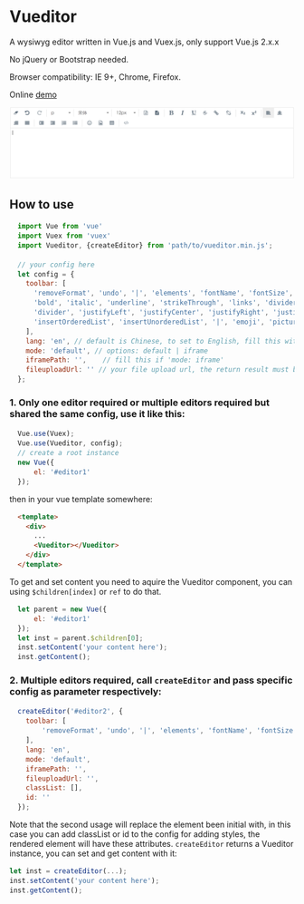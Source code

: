 Vueditor
======
A wysiwyg editor written in Vue.js and Vuex.js, only support Vue.js 2.x.x

No jQuery or Bootstrap needed. 

Browser compatibility: IE 9+, Chrome, Firefox.

Online [demo](http://hifarer.github.io/Vueditor/)

![vueditor](./vueditor.gif)

## How to use
```javascript
  import Vue from 'vue'
  import Vuex from 'vuex'
  import Vueditor, {createEditor} from 'path/to/vueditor.min.js';

  // your config here
  let config = {
    toolbar: [
      'removeFormat', 'undo', '|', 'elements', 'fontName', 'fontSize', 'foreColor', 'backColor', 'divider',
      'bold', 'italic', 'underline', 'strikeThrough', 'links', 'divider', 'subscript', 'superscript',
      'divider', 'justifyLeft', 'justifyCenter', 'justifyRight', 'justifyFull', '|', 'indent', 'outdent',
      'insertOrderedList', 'insertUnorderedList', '|', 'emoji', 'picture', 'tables', '|', 'switchView'
    ],
    lang: 'en', // default is Chinese, to set to English, fill this with 'en'
    mode: 'default', // options: default | iframe
    iframePath: '',    // fill this if 'mode: iframe'
    fileuploadUrl: '' // your file upload url, the return result must be a string refer to the uploaded image, leave it empty will end up with local preview
  };
```

### 1. Only one editor required or multiple editors required but shared the same config, use it like this:
```javascript
  Vue.use(Vuex);
  Vue.use(Vueditor, config);
  // create a root instance
  new Vue({
      el: '#editor1'
  });
```

then in your vue template somewhere:
```html
  <template>
    <div>
      ...
      <Vueditor></Vueditor>
    </div>
  </template>
```

To get and set content you need to aquire the Vueditor component, you can using `$children[index]` or `ref` to do that.
```javascript
  let parent = new Vue({
      el: '#editor1'
  });
  let inst = parent.$children[0];
  inst.setContent('your content here');
  inst.getContent();
```

### 2. Multiple editors required, call `createEditor` and pass specific config as parameter respectively:
```javascript
  createEditor('#editor2', {
    toolbar: [
        'removeFormat', 'undo', '|', 'elements', 'fontName', 'fontSize', 'foreColor', 'backColor', 
    ],
    lang: 'en',
    mode: 'default',
    iframePath: '',
    fileuploadUrl: '',
    classList: [],
    id: ''
  });
```

Note that the second usage will replace the element been initial with, in this case you can add classList or id to the config for adding styles, the rendered element will have these attributes. `createEditor` returns a Vueditor instance, you can set and get content with it:
```javascript
let inst = createEditor(...);
inst.setContent('your content here');
inst.getContent();
```